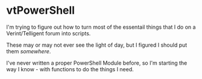 # vtPowerShell

I'm trying to figure out how to turn most of the essentail things that I do on a Verint/Telligent forum into scripts.

These may or may not ever see the light of day, but I figured I should put them *somewhere*.

I've never written a proper PowerShell Module before, so I'm starting the way I know - with functions to do the things I need.